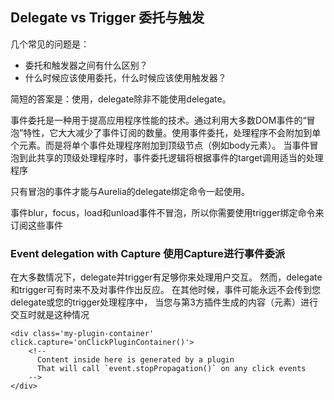 ## Delegate vs Trigger 委托与触发

几个常见的问题是：

- 委托和触发器之间有什么区别？
- 什么时候应该使用委托，什么时候应该使用触发器？

简短的答案是：使用，delegate除非不能使用delegate。

事件委托是一种用于提高应用程序性能的技术。通过利用大多数DOM事件的“冒泡”特性，它大大减少了事件订阅的数量。使用事件委托，处理程序不会附加到单个元素。而是将单个事件处理程序附加到顶级节点（例如body元素）。
当事件冒泡到此共享的顶级处理程序时，事件委托逻辑将根据事件的target调用适当的处理程序

只有冒泡的事件才能与Aurelia的delegate绑定命令一起使用。

事件blur，focus，load和unload事件不冒泡，所以你需要使用trigger绑定命令来订阅这些事件

### Event delegation with Capture  使用Capture进行事件委派

在大多数情况下，delegate并trigger有足够你来处理用户交互。
然而，delegate和trigger可有时来不及对事件作出反应。
在其他时候，事件可能永远不会传到您delegate或您的trigger处理程序中，
当您与第3方插件生成的内容（元素）进行交互时就是这种情况

````
<div class='my-plugin-container' click.capture='onClickPluginContainer()'>
    <!--
      Content inside here is generated by a plugin
      That will call `event.stopPropagation()` on any click events
    -->
</div>
````

